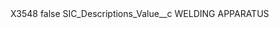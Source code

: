 <?xml version="1.0" encoding="UTF-8"?>
<CustomMetadata xmlns="http://soap.sforce.com/2006/04/metadata" xmlns:xsi="http://www.w3.org/2001/XMLSchema-instance" xmlns:xsd="http://www.w3.org/2001/XMLSchema">
    <label>X3548</label>
    <protected>false</protected>
    <values>
        <field>SIC_Descriptions_Value__c</field>
        <value xsi:type="xsd:string">WELDING APPARATUS</value>
    </values>
</CustomMetadata>
